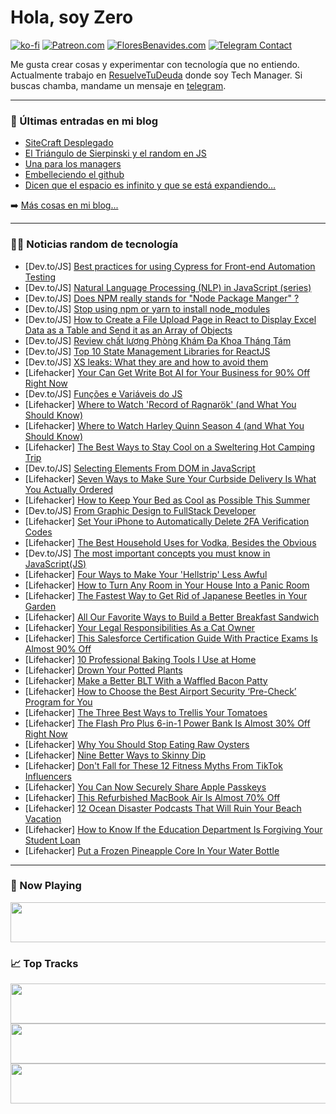 # Hola, soy Zero

[![ko-fi](https://ko-fi.com/img/githubbutton_sm.svg)](https://ko-fi.com/J3J4N0LUK)
[![Patreon.com](https://img.shields.io/endpoint.svg?url=https%3A%2F%2Fshieldsio-patreon.vercel.app%2Fapi%3Fusername%3Dzerodragon%26type%3Dpatrons&style=for-the-badge)](https://patreon.com/zerodragon)
[![FloresBenavides.com](https://img.shields.io/website?down_message=oops&label=MiBlog&style=for-the-badge&up_message=online&url=https%3A%2F%2Ffloresbenavides.com)](https://floresbenavides.com)
[![Telegram Contact](https://img.shields.io/badge/escr%C3%ADbeme-ZeroDragon-%2326A5E4?style=for-the-badge&logo=telegram)](https://t.me/zerodragon)

Me gusta crear cosas y experimentar con tecnología que no entiendo.
Actualmente trabajo en [ResuelveTuDeuda](http://github.com/resuelve) donde soy Tech Manager.
Si buscas chamba, mandame un mensaje en [telegram](https://t.me/zerodragon).

---

### 📕 Últimas entradas en mi blog
<!-- BLOG-POST-LIST:START -->
- [SiteCraft Desplegado](https://floresbenavides.com/sitecraft-desplegado/)
- [El Triángulo de Sierpinski y el random en JS](https://floresbenavides.com/el-triangulo-de-sierpinski-y-el-random-en-js/)
- [Una para los managers](https://floresbenavides.com/una-para-los-managers/)
- [Embelleciendo el github](https://floresbenavides.com/embelleciendo-el-github/)
- [Dicen que el espacio es infinito y que se está expandiendo…](https://floresbenavides.com/dicen-que-el-espacio-es-infinito-y-que-se-esta-expandiendo/)
<!-- BLOG-POST-LIST:END -->

➡️ [Más cosas en mi blog...](https://floresbenavides.com)

---

### 👨‍💻 Noticias random de tecnología
<!-- TECH-POSTS:START -->
- [Dev.to/JS] [Best practices for using Cypress for Front-end Automation Testing](https://dev.to/kailashpathak7/best-practices-for-using-cypress-for-front-end-automation-testing-16p1)
- [Dev.to/JS] [Natural Language Processing &lpar;NLP&rpar; in JavaScript &lpar;series&rpar;](https://dev.to/scofieldidehen/natural-language-processing-nlp-in-javascript-series-132f)
- [Dev.to/JS] [Does NPM really stands for &quot;Node Package Manger&quot; ?](https://dev.to/harshilsharmaa/does-npm-really-stands-for-node-package-manger--1a6p)
- [Dev.to/JS] [Stop using npm or yarn to install node_modules](https://dev.to/kristiyan_velkov/stop-using-npm-or-yarn-to-install-nodemodules-o5p)
- [Dev.to/JS] [How to Create a File Upload Page in React to Display Excel Data as a Table and Send it as an Array of Objects](https://dev.to/geekaara/how-to-create-a-file-upload-page-in-react-to-display-excel-data-as-a-table-and-send-it-as-an-array-of-objects-22m2)
- [Dev.to/JS] [Review chất lượng Phòng Khám Đa Khoa Tháng Tám](https://dev.to/pkdkthang8/review-chat-luong-phong-kham-da-khoa-thang-tam-oc7)
- [Dev.to/JS] [Top 10 State Management Libraries for ReactJS](https://dev.to/ashsajal/top-10-state-management-libraries-for-reactjs-1p5n)
- [Dev.to/JS] [XS leaks: What they are and how to avoid them](https://dev.to/snyk/xs-leaks-what-they-are-and-how-to-avoid-them-3a68)
- [Lifehacker] [Your Can Get Write Bot AI for Your Business for 90% Off Right Now](https://lifehacker.com/your-can-get-write-bot-ai-for-your-business-for-90-off-1850629825)
- [Dev.to/JS] [Funções e Variáveis do JS](https://dev.to/douglaswlc/funcoes-e-variaveis-do-js-38dm)
- [Lifehacker] [Where to Watch &#39;Record of Ragnarök&#39; &lpar;and What You Should Know&rpar;](https://lifehacker.com/where-to-watch-record-of-ragnarok-and-what-you-should-1850631126)
- [Lifehacker] [Where to Watch Harley Quinn Season 4 &lpar;and What You Should Know&rpar;](https://lifehacker.com/where-to-watch-harley-quinn-season-4-and-what-you-shou-1850625831)
- [Lifehacker] [The Best Ways to Stay Cool on a Sweltering Hot Camping Trip](https://lifehacker.com/the-best-ways-to-stay-cool-on-a-sweltering-hot-camping-1850649119)
- [Dev.to/JS] [Selecting Elements From DOM in JavaScript](https://dev.to/jacknorman235/selecting-elements-from-dom-in-javascript-29ka)
- [Lifehacker] [Seven Ways to Make Sure Your Curbside Delivery Is What You Actually Ordered](https://lifehacker.com/seven-ways-to-make-sure-your-curbside-delivery-is-what-1850646488)
- [Lifehacker] [How to Keep Your Bed as Cool as Possible This Summer](https://lifehacker.com/how-to-keep-your-bed-as-cool-as-possible-this-summer-1850648440)
- [Dev.to/JS] [From Graphic Design to FullStack Developer](https://dev.to/linnovel/from-graphic-design-to-fullstack-developer-3hfh)
- [Lifehacker] [Set Your iPhone to Automatically Delete 2FA Verification Codes](https://lifehacker.com/set-your-iphone-to-automatically-delete-2fa-verificatio-1850647064)
- [Lifehacker] [The Best Household Uses for Vodka, Besides the Obvious](https://lifehacker.com/18-of-the-best-uses-for-vodka-besides-the-obvious-1849769532)
- [Dev.to/JS] [The most important concepts you must know in JavaScript&lpar;JS&rpar;](https://dev.to/davdev14/the-most-important-concepts-you-must-know-in-javascriptjs-4dei)
- [Lifehacker] [Four Ways to Make Your &#39;Hellstrip&#39; Less Awful](https://lifehacker.com/four-ways-to-make-your-hellstrip-less-shitty-1850646449)
- [Lifehacker] [How to Turn Any Room in Your House Into a Panic Room](https://lifehacker.com/how-to-turn-any-room-in-your-house-into-a-panic-room-1850647677)
- [Lifehacker] [The Fastest Way to Get Rid of Japanese Beetles in Your Garden](https://lifehacker.com/the-fastest-way-to-get-rid-of-japanese-beetles-in-your-1850646529)
- [Lifehacker] [All Our Favorite Ways to Build a Better Breakfast Sandwich](https://lifehacker.com/15-ways-to-build-a-better-breakfast-sandwich-1850119709)
- [Lifehacker] [Your Legal Responsibilities As a Cat Owner](https://lifehacker.com/your-legal-responsibilities-as-a-cat-owner-1850647989)
- [Lifehacker] [This Salesforce Certification Guide With Practice Exams Is Almost 90% Off](https://lifehacker.com/this-salesforce-certification-guide-with-practice-exams-1850629800)
- [Lifehacker] [10 Professional Baking Tools I Use at Home](https://lifehacker.com/best-professional-baking-tools-for-every-kitchen-1850168766)
- [Lifehacker] [Drown Your Potted Plants](https://lifehacker.com/drown-your-potted-plants-1850646521)
- [Lifehacker] [Make a Better BLT With a Waffled Bacon Patty](https://lifehacker.com/make-a-better-blt-with-a-waffled-bacon-patty-1850647333)
- [Lifehacker] [How to Choose the Best Airport Security ‘Pre-Check’ Program for You](https://lifehacker.com/how-to-choose-the-best-airport-security-pre-check-pro-1849433015)
- [Lifehacker] [The Three Best Ways to Trellis Your Tomatoes](https://lifehacker.com/the-three-best-ways-to-trellis-your-tomatoes-1850646504)
- [Lifehacker] [The Flash Pro Plus 6-in-1 Power Bank Is Almost 30% Off Right Now](https://lifehacker.com/the-flash-pro-plus-6-in-1-power-bank-is-almost-30-off-1850629792)
- [Lifehacker] [Why You Should Stop Eating Raw Oysters](https://lifehacker.com/why-you-should-stop-eating-raw-oysters-1850642677)
- [Lifehacker] [Nine Better Ways to Skinny Dip](https://lifehacker.com/nine-better-ways-to-skinny-dip-1850646501)
- [Lifehacker] [Don&#39;t Fall for These 12 Fitness Myths From TikTok Influencers](https://lifehacker.com/dont-fall-for-these-12-fitness-myths-from-tiktok-influe-1846966596)
- [Lifehacker] [You Can Now Securely Share Apple Passkeys](https://lifehacker.com/you-can-now-securely-share-apple-passkeys-1850646649)
- [Lifehacker] [This Refurbished MacBook Air Is Almost 70% Off](https://lifehacker.com/this-refurbished-macbook-air-is-almost-70-off-1850638589)
- [Lifehacker] [12 Ocean Disaster Podcasts That Will Ruin Your Beach Vacation](https://lifehacker.com/12-ocean-disaster-podcasts-that-will-ruin-your-beach-va-1850623861)
- [Lifehacker] [How to Know If the Education Department Is Forgiving Your Student Loan](https://lifehacker.com/how-to-know-if-the-education-department-is-forgiving-yo-1850642973)
- [Lifehacker] [Put a Frozen Pineapple Core In Your Water Bottle](https://lifehacker.com/put-a-frozen-pineapple-core-in-your-water-bottle-1850642419)<!-- TECH-POSTS:END -->

---

### 🎵 Now Playing
<a href="https://spotify-now-playing-dun.vercel.app/now-playing?open"><img src="https://spotify-now-playing-dun.vercel.app/now-playing" width="540" height="64"></a>

### 📈 Top Tracks
<a href="https://spotify-now-playing-dun.vercel.app/top-tracks?i=1&open"><img src="https://spotify-now-playing-dun.vercel.app/top-tracks?i=1" width="540" height="64"></a>
<a href="https://spotify-now-playing-dun.vercel.app/top-tracks?i=2&open"><img src="https://spotify-now-playing-dun.vercel.app/top-tracks?i=2" width="540" height="64"></a>
<a href="https://spotify-now-playing-dun.vercel.app/top-tracks?i=3&open"><img src="https://spotify-now-playing-dun.vercel.app/top-tracks?i=3" width="540" height="64"></a>
